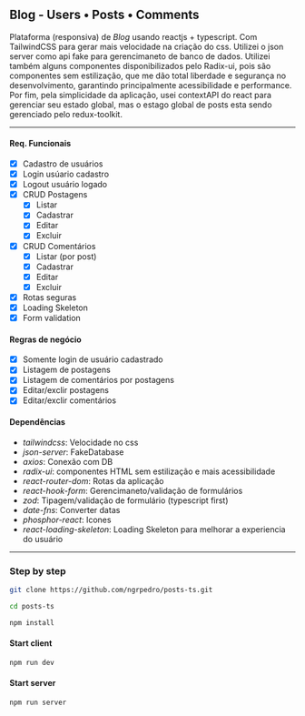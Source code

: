## Blog - Users • Posts • Comments

Plataforma (responsiva) de _Blog_ usando reactjs + typescript. Com TailwindCSS para gerar mais velocidade na criação do css. Utilizei o json server como api fake para gerencimaneto de banco de dados. Utilizei também alguns componentes disponibilizados pelo Radix-ui, pois são componentes sem estilização, que me dão total liberdade e segurança no desenvolvimento, garantindo principalmente acessibilidade e performance. Por fim, pela simplicidade da aplicação, usei contextAPI do react para gerenciar seu estado global, mas o estago global de posts esta sendo gerenciado pelo redux-toolkit. 

---

#### Req. Funcionais

- [x] Cadastro de usuários
- [x] Login usúario cadastro
- [x] Logout usuário logado
- [x] CRUD Postagens
  - [x] Listar
  - [x] Cadastrar
  - [x] Editar
  - [x] Excluir
- [x] CRUD Comentários
  - [x] Listar (por post)
  - [x] Cadastrar
  - [x] Editar
  - [x] Excluir
- [x] Rotas seguras
- [x] Loading Skeleton
- [x] Form validation

#### Regras de negócio

- [x] Somente login de usuário cadastrado
- [x] Listagem de postagens
- [x] Listagem de comentários por postagens
- [x] Editar/exclir postagens
- [x] Editar/exclir comentários

#### Dependências

- _tailwindcss_: Velocidade no css
- _json-server_: FakeDatabase
- _axios_: Conexão com DB
- _radix-ui_: componentes HTML sem estilização e mais acessibilidade
- _react-router-dom_: Rotas da aplicação
- _react-hook-form_: Gerencimaneto/validação de formulários
- _zod_: Tipagem/validação de formulário (typescript first)
- _date-fns_: Converter datas
- _phosphor-react_: Icones
- _react-loading-skeleton_: Loading Skeleton para melhorar a experiencia do usuário

---

### Step by step

```sh
git clone https://github.com/ngrpedro/posts-ts.git
```

```sh
cd posts-ts
```

```sh
npm install
```

#### Start client

```sh
npm run dev
```

#### Start server

```sh
npm run server
```
